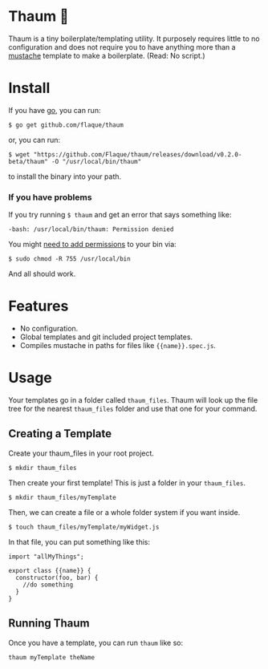 # Thaum 🔮
Thaum is a tiny boilerplate/templating utility. It purposely requires little to no configuration and does not require you to have anything more than a [mustache](http://mustache.github.io/) template to make a boilerplate. (Read: No script.)

# Install

If you have [go](https://golang.org/), you can run:

```
$ go get github.com/flaque/thaum
```

or, you can run:

```
$ wget "https://github.com/Flaque/thaum/releases/download/v0.2.0-beta/thaum" -O "/usr/local/bin/thaum"
```

to install the binary into your path.


### If you have problems
If you try running `$ thaum` and get an error that says something like:

```
-bash: /usr/local/bin/thaum: Permission denied
```

You might [need to add permissions](http://superuser.com/questions/717663/permission-denied-when-trying-to-cd-usr-local-bin-from-terminal/717683) to your bin via:

```
$ sudo chmod -R 755 /usr/local/bin
```

And all should work.

# Features

- No configuration.
- Global templates and git included project templates.
- Compiles mustache in paths for files like `{{name}}.spec.js`.

# Usage

Your templates go in a folder called `thaum_files`. Thaum will look up the file
tree for the nearest `thaum_files` folder and use that one for your command.

## Creating a Template
Create your thaum_files in your root project.

```
$ mkdir thaum_files
```

Then create your first template! This is just a folder in your `thaum_files`.

```
$ mkdir thaum_files/myTemplate
```

Then, we can create a file or a whole folder system if you want inside.

```
$ touch thaum_files/myTemplate/myWidget.js
```

In that file, you can put something like this:

```
import "allMyThings";

export class {{name}} {
  constructor(foo, bar) {
    //do something
  }
}
```

## Running Thaum

Once you have a template, you can run `thaum` like so:

```
thaum myTemplate theName
```
